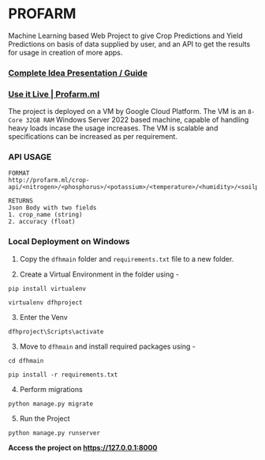 # PROFARM
Machine Learning based Web Project to give Crop Predictions and Yield Predictions on basis of data supplied by user, and an API to get the results for usage in creation of more apps. 

### [Complete Idea Presentation / Guide](https://drive.google.com/file/u/1/d/1UYS_PrhvJkrv0IoZToAw1k1sOPqD3RgD/view?usp=sharing)

### [Use it Live | Profarm.ml](http://profarm.ml)
The project is deployed on a VM by Google Cloud Platform. The VM is an `8-Core 32GB RAM` Windows Server 2022 based machine, capable of handling heavy loads incase the usage increases. The VM is scalable and specifications can be increased as per requirement. 


### API USAGE
```
FORMAT
http://profarm.ml/crop-api/<nitrogen>/<phosphorus>/<potassium>/<temperature>/<humidity>/<soilph>/<rainfall>/

RETURNS
Json Body with two fields 
1. crop_name (string)
2. accuracy (float)
```

### Local Deployment on Windows

1. Copy the `dfhmain` folder and `requirements.txt` file to a new folder.

2. Create a Virtual Environment in the folder using - 
```
pip install virtualenv

virtualenv dfhproject
```

3. Enter the Venv
```
dfhproject\Scripts\activate
```

3. Move to `dfhmain` and install required packages using -
```
cd dfhmain

pip install -r requirements.txt
```

4. Perform migrations
```
python manage.py migrate
```

5. Run the Project
```
python manage.py runserver
```

**Access the project on https://127.0.0.1:8000**
